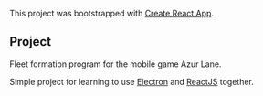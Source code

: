 This project was bootstrapped with [Create React App](https://github.com/facebook/create-react-app).

## Project

Fleet formation program for the mobile game Azur Lane.

Simple project for learning to use [Electron](https://www.electronjs.org/) and
[ReactJS](https://reactjs.org/) together. 

